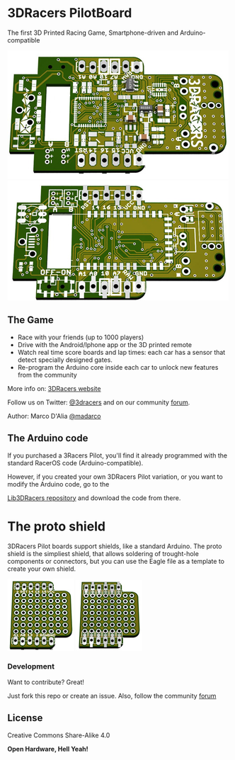 # 3DRacers PilotBoard
The first 3D Printed Racing Game, Smartphone-driven and Arduino-compatible

![Alt text](/renders/bottom.jpg?raw=true "Bottom view") ![Alt text](/renders/top.jpg?raw=true "Top view")

## The Game

- Race with your friends (up to 1000 players)
- Drive with the Android/Iphone app or the 3D printed remote
- Watch real time score boards and lap times: each car has a sensor that detect specially designed gates.
- Re-program the Arduino core inside each car to unlock new features from the community

More info on: [3DRacers website]

Follow us on Twitter: [@3dracers] and on our community [forum].

Author: Marco D'Alia [@madarco]

## The Arduino code

If you purchased a 3Racers Pilot, you'll find it already programmed with the standard RacerOS code (Arduino-compatible).

However, if you created your own 3DRacers Pilot variation, or you want to modify the Arduino code, go to the

[Lib3DRacers repository] and download the code from there.

# The proto shield

3DRacers Pilot boards support shields, like a standard Arduino. The proto shield is the simpliest shield, that allows soldering of trought-hole components or connectors, but you can use the Eagle file as a template to create your own shield.

![Alt text](/renders/proto_shield.jpg?raw=true "Proto Shield Top view") ![Alt text](/renders/proto_shield-bottom.jpg?raw=true "Proto Shield Bottom view")

### Development

Want to contribute? Great!

Just fork this repo or create an issue.
Also, follow the community [forum]

License
----

Creative Commons Share-Alike 4.0


**Open Hardware, Hell Yeah!**

[//]: # (These are reference links used in the body of this note and get stripped out when the markdown processor does it's job. There is no need to format nicely because it shouldn't be seen. Thanks SO - http://stackoverflow.com/questions/4823468/store-comments-in-markdown-syntax)


   [forum]: <http://forum.3dracers.com>
   [Lib3DRacers repository]: <https://github.com/3DRacers/Lib3DRacers>
   [3DRacers website]: <http://www.3dracers.com>
   [@madarco]: <http://twitter.com/madarco>
   [@3dracers]: <http://twitter.com/3dracers>



